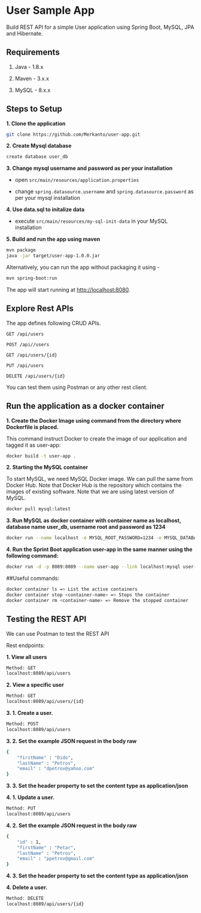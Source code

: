 # User Sample App

Build REST API for a simple User application using Spring Boot, MySQL, JPA and Hibernate.

## Requirements

1. Java - 1.8.x

2. Maven - 3.x.x

3. MySQL - 8.x.x

## Steps to Setup

**1. Clone the application**

```bash
git clone https://github.com/Merkanto/user-app.git
```

**2. Create Mysql database**
```bash
create database user_db
```

**3. Change mysql username and password as per your installation**

+ open `src/main/resources/application.properties`

+ change `spring.datasource.username` and `spring.datasource.password` as per your mysql installation

**4. Use data.sql to initalize data**

+ execute `src/main/resources/my-sql-init-data` in your MySQL installation

**5. Build and run the app using maven**

```bash
mvn package
java -jar target/user-app-1.0.0.jar
```

Alternatively, you can run the app without packaging it using -

```bash
mvn spring-boot:run
```

The app will start running at <http://localhost:8080>.

## Explore Rest APIs

The app defines following CRUD APIs.

    GET /api/users
    
    POST /api//users
    
    GET /api/users/{id}
    
    PUT /api/users
    
    DELETE /api/users/{id}

You can test them using Postman or any other rest client.

## Run the application as a docker container

**1. Create the Docker Image using command from the directory where Dockerfile is placed.**

This command instruct Docker to create the image of our application and tagged it as user-app:

```bash
docker build -t user-app .
```

**2. Starting the MySQL container**

To start MySQL, we need MySQL Docker image. We can pull the same from Docker Hub. Note that Docker Hub is the repository which contains the images of existing software. Note that we are using latest version of MySQL.

```bash
docker pull mysql:latest
```

**3. Run MySQL as docker container with container name as localhost, database name user_db, username root and password as 1234**

```bash
docker run --name localhost -e MYSQL_ROOT_PASSWORD=1234 -e MYSQL_DATABASE=user_db -e MYSQL_USER=appuser -e MYSQL_PASSWORD=1234 -d mysql:latest
```

**4. Run the Sprint Boot application user-app in the same manner using the following command:**

```bash
docker run -d -p 8089:8089 --name user-app --link localhost:mysql user-app
```

##Useful commands:
```bash
docker container ls => List the active containers
docker container stop <container-name> => Stops the container
docker container rm <container-name> => Remove the stopped container
```

## Testing the REST API
We can use Postman to test the REST API 

Rest endpoints:

**1. View all users**
```bash
Method: GET
localhost:8089/api/users
```

**2. View a specific user**
```bash
Method: GET
localhost:8089/api/users/{id}
```

**3. 1.  Create a user.**
```bash
Method: POST
localhost:8089/api/users
```

**3. 2. Set the example JSON request in the body raw**
```bash
{
	"firstName" : "Dido",
	"lastName" : "Petrov",
	"email" : "dpetrov@yahoo.com"
}
```

**3. 3. Set the header property to set the content type as application/json**

**4. 1. Update a user.**
```bash
Method: PUT
localhost:8089/api/users
```

**4. 2. Set the example JSON request in the body raw**
```bash
{
	"id" : 1,
	"firstName" : "Petar",
	"lastName" : "Petrov",
	"email" : "ppetrov@gmail.com"
}
```

**4. 3. Set the header property to set the content type as application/json**

**4. Delete a user.**
```bash
Method: DELETE
localhost:8089/api/users/{id}
```

